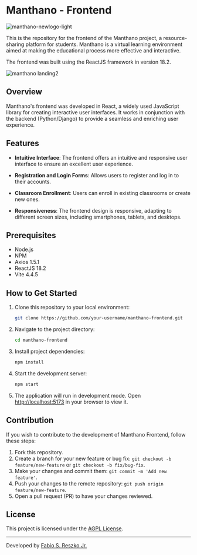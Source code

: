 # Manthano - Frontend
![manthano-newlogo-light](https://github.com/reszkojr/manthano_frontend/assets/67809084/abb85b68-c6b5-4988-a946-92ee6a440170)

This is the repository for the frontend of the Manthano project, a resource-sharing platform for students. Manthano is a virtual learning environment aimed at making the educational process more effective and interactive.

The frontend was built using the ReactJS framework in version 18.2.

![manthano landing2](https://github.com/reszkojr/manthano_frontend/assets/67809084/2f2a9ebb-b852-403a-854c-c455ce76a2dd)

## Overview

Manthano's frontend was developed in React, a widely used JavaScript library for creating interactive user interfaces. It works in conjunction with the backend (Python/Django) to provide a seamless and enriching user experience.

## Features

- **Intuitive Interface**: The frontend offers an intuitive and responsive user interface to ensure an excellent user experience.

- **Registration and Login Forms**: Allows users to register and log in to their accounts.

- **Classroom Enrollment**: Users can enroll in existing classrooms or create new ones.

- **Responsiveness**: The frontend design is responsive, adapting to different screen sizes, including smartphones, tablets, and desktops.

## Prerequisites

- Node.js
- NPM
- Axios 1.5.1
- ReactJS 18.2
- Vite 4.4.5

## How to Get Started

1. Clone this repository to your local environment:

   ```bash
   git clone https://github.com/your-username/manthano-frontend.git
   ```

2. Navigate to the project directory:

   ```bash
   cd manthano-frontend
   ```

3. Install project dependencies:

   ```bash
   npm install
   ```

4. Start the development server:

   ```bash
   npm start
   ```

5. The application will run in development mode. Open [http://localhost:5173](http://localhost:5173) in your browser to view it.

## Contribution

If you wish to contribute to the development of Manthano Frontend, follow these steps:

1. Fork this repository.
2. Create a branch for your new feature or bug fix: `git checkout -b feature/new-feature` or `git checkout -b fix/bug-fix`.
3. Make your changes and commit them: `git commit -m 'Add new feature'`.
4. Push your changes to the remote repository: `git push origin feature/new-feature`.
5. Open a pull request (PR) to have your changes reviewed.

## License

This project is licensed under the [AGPL License](LICENSE.md).

---

Developed by [Fabio S. Reszko Jr.](https://github.com/reszkojr)
